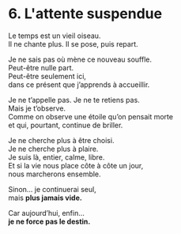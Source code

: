 # 6. L'attente suspendue

Le temps est un vieil oiseau.  
Il ne chante plus. Il se pose, puis repart.

Je ne sais pas où mène ce nouveau souffle.  
Peut-être nulle part.  
Peut-être seulement ici,  
dans ce présent que j’apprends à accueillir.

Je ne t’appelle pas. Je ne te retiens pas.  
Mais je t’observe.  
Comme on observe une étoile qu’on pensait morte  
et qui, pourtant, continue de briller.

Je ne cherche plus à être choisi.  
Je ne cherche plus à plaire.  
Je suis là, entier, calme, libre.  
Et si la vie nous place côte à côte un jour,  
nous marcherons ensemble.

Sinon… je continuerai seul,  
mais **plus jamais vide.**

Car aujourd’hui, enfin…  
**je ne force pas le destin.**
